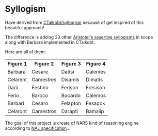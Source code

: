 # Syllogism

Have derived from [CTalkobt/syllogism](https://github.com/CTalkobt/syllogism) because of get inspired of this beautiful approach!

The difference is adding 23 other [Aristotel's assertive syllogisms](https://en.wikipedia.org/wiki/Syllogism) in scope along with Barbara implemented in CTalkobt.   

Here are all of them:

<table>
<tr><th>Figure 1</th><th>Figure 2</th><th>Figure 3</th><th>Figure 4</th><tr>
<tr><td>Barbara</td><td>Cesare</td><td>Datisi</td><td>Calemes</td><tr>
<tr><td>Celarent</td><td>Camestres</td><td>Disamis</td><td>Dimatis</td><tr>
<tr><td>Darii</td><td>Festino</td><td>Ferison</td><td>Fresison</td><tr>
<tr><td>Ferio</td><td>Baroco</td><td>Bocardo</td><td>Calemos</td><tr>
<tr><td>Barbari</td><td>Cesaro</td><td>Felapton</td><td>Fesapo<</td><tr>
<tr><td>Celaront</td><td>Camestros</td><td>Darapti</td><td>Bamalip</td><tr>
</table>
  
The goal of this project is create of NARS kind of reasoning engine according to [NAL specification](https://github.com/opennars/opennars)...